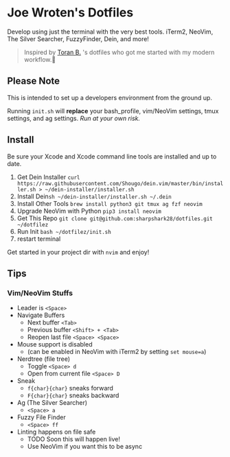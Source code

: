 # Joe Wroten's Dotfiles
Develop using just the terminal with the very best tools. iTerm2, NeoVim, The Silver Searcher, FuzzyFinder, Dein, and more!

> Inspired by [Toran B.](https://twitter.com/toranb) 's dotfiles who got me started with my modern workflow.💙

## Please Note
This is intended to set up a developers environment from the ground up.

Running `init.sh` will **replace** your bash_profile, vim/NeoVim settings, tmux settings, and ag settings. _Run at your own risk._

## Install

Be sure your Xcode and Xcode command line tools are installed and up to date.

1. Get Dein Installer `curl https://raw.githubusercontent.com/Shougo/dein.vim/master/bin/installer.sh > ~/dein-installer/installer.sh`
2. Install Dein`sh ~/dein-installer/installer.sh ~/.dein`
3. Install Other Tools `brew install python3 git tmux ag fzf neovim`
4. Upgrade NeoVim with Python `pip3 install neovim`
5. Get This Repo `git clone git@github.com:sharpshark28/dotfiles.git ~/dotfilez`
6. Run Init `bash ~/dotfilez/init.sh`
7. restart terminal

Get started in your project dir with `nvim` and enjoy!

## Tips

### Vim/NeoVim Stuffs

* Leader is `<Space>`
* Navigate Buffers
  * Next buffer `<Tab>`
  * Previous buffer `<Shift> + <Tab>`
  * Reopen last file `<Space> <Space>`
* Mouse support is disabled
  * (can be enabled in NeoVim with iTerm2 by setting `set mouse=a`)
* Nerdtree (file tree)
  * Toggle `<Space> d`
  * Open from current file `<Space> D`
* Sneak
  * `f{char}{char}` sneaks forward
  * `F{char}{char}` sneaks backward
* Ag (The Silver Searcher)
  * `<Space> a`
* Fuzzy File Finder
  * `<Space> ff`
* Linting happens on file safe
  * TODO Soon this will happen live!
  * Use NeoVim if you want this to be async
